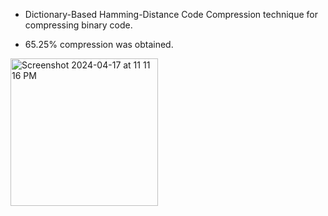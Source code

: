 
- Dictionary-Based Hamming-Distance Code Compression technique for compressing binary code. 

- 65.25% compression was obtained.


<img width="236" alt="Screenshot 2024-04-17 at 11 11 16 PM" src="https://github.com/akchay/Compression-Engine/assets/6744434/88086bcc-4a7c-4f4f-acfc-628d09a8b02d">

